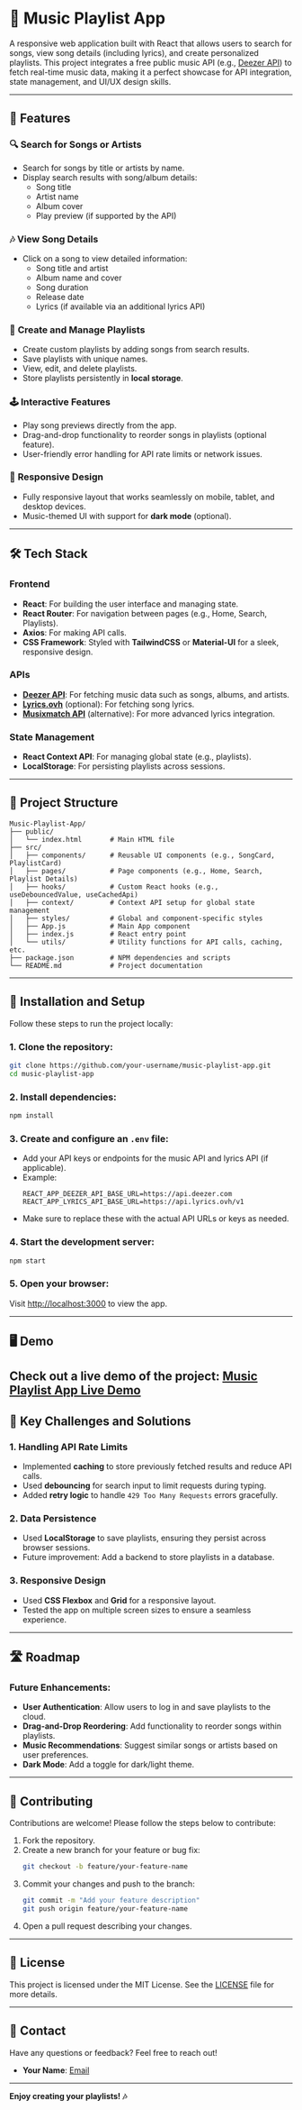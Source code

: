 # 🎵 Music Playlist App

A responsive web application built with React that allows users to search for songs, view song details (including lyrics), and create personalized playlists. This project integrates a free public music API (e.g., [Deezer API](https://developers.deezer.com/api)) to fetch real-time music data, making it a perfect showcase for API integration, state management, and UI/UX design skills.

---

## 🚀 Features

### 🔍 **Search for Songs or Artists**
- Search for songs by title or artists by name.
- Display search results with song/album details:
  - Song title
  - Artist name
  - Album cover
  - Play preview (if supported by the API)

### 🎶 **View Song Details**
- Click on a song to view detailed information:
  - Song title and artist
  - Album name and cover
  - Song duration
  - Release date
  - Lyrics (if available via an additional lyrics API)

### 📂 **Create and Manage Playlists**
- Create custom playlists by adding songs from search results.
- Save playlists with unique names.
- View, edit, and delete playlists.
- Store playlists persistently in **local storage**.

### 🕹️ **Interactive Features**
- Play song previews directly from the app.
- Drag-and-drop functionality to reorder songs in playlists (optional feature).
- User-friendly error handling for API rate limits or network issues.

### 📱 **Responsive Design**
- Fully responsive layout that works seamlessly on mobile, tablet, and desktop devices.
- Music-themed UI with support for **dark mode** (optional).

---

## 🛠️ Tech Stack

### **Frontend**
- **React**: For building the user interface and managing state.
- **React Router**: For navigation between pages (e.g., Home, Search, Playlists).
- **Axios**: For making API calls.
- **CSS Framework**: Styled with **TailwindCSS** or **Material-UI** for a sleek, responsive design.

### **APIs**
- **[Deezer API](https://developers.deezer.com/api)**: For fetching music data such as songs, albums, and artists.
- **[Lyrics.ovh](https://lyricsovh.docs.apiary.io/)** (optional): For fetching song lyrics.
- **[Musixmatch API](https://developer.musixmatch.com/)** (alternative): For more advanced lyrics integration.

### **State Management**
- **React Context API**: For managing global state (e.g., playlists).
- **LocalStorage**: For persisting playlists across sessions.

---

## 📂 Project Structure

```plaintext
Music-Playlist-App/
├── public/
│   └── index.html       # Main HTML file
├── src/
│   ├── components/      # Reusable UI components (e.g., SongCard, PlaylistCard)
│   ├── pages/           # Page components (e.g., Home, Search, Playlist Details)
│   ├── hooks/           # Custom React hooks (e.g., useDebouncedValue, useCachedApi)
│   ├── context/         # Context API setup for global state management
│   ├── styles/          # Global and component-specific styles
│   ├── App.js           # Main App component
│   ├── index.js         # React entry point
│   └── utils/           # Utility functions for API calls, caching, etc.
├── package.json         # NPM dependencies and scripts
└── README.md            # Project documentation
```

---

## 🔧 Installation and Setup

Follow these steps to run the project locally:

### 1. Clone the repository:
```bash
git clone https://github.com/your-username/music-playlist-app.git
cd music-playlist-app
```

### 2. Install dependencies:
```bash
npm install
```

### 3. Create and configure an `.env` file:
- Add your API keys or endpoints for the music API and lyrics API (if applicable).
- Example:
  ```plaintext
  REACT_APP_DEEZER_API_BASE_URL=https://api.deezer.com
  REACT_APP_LYRICS_API_BASE_URL=https://api.lyrics.ovh/v1
  ```
- Make sure to replace these with the actual API URLs or keys as needed.

### 4. Start the development server:
```bash
npm start
```

### 5. Open your browser:
Visit [http://localhost:3000](http://localhost:3000) to view the app.

---

## 🖥️ Demo

Check out a live demo of the project: [Music Playlist App Live Demo](#)  
---

## 🚨 Key Challenges and Solutions

### 1. **Handling API Rate Limits**
- Implemented **caching** to store previously fetched results and reduce API calls.
- Used **debouncing** for search input to limit requests during typing.
- Added **retry logic** to handle `429 Too Many Requests` errors gracefully.

### 2. **Data Persistence**
- Used **LocalStorage** to save playlists, ensuring they persist across browser sessions.
- Future improvement: Add a backend to store playlists in a database.

### 3. **Responsive Design**
- Used **CSS Flexbox** and **Grid** for a responsive layout.
- Tested the app on multiple screen sizes to ensure a seamless experience.

---

## 🛣️ Roadmap

### Future Enhancements:
- **User Authentication**: Allow users to log in and save playlists to the cloud.
- **Drag-and-Drop Reordering**: Add functionality to reorder songs within playlists.
- **Music Recommendations**: Suggest similar songs or artists based on user preferences.
- **Dark Mode**: Add a toggle for dark/light theme.

---

## 🤝 Contributing

Contributions are welcome! Please follow the steps below to contribute:

1. Fork the repository.
2. Create a new branch for your feature or bug fix:
   ```bash
   git checkout -b feature/your-feature-name
   ```
3. Commit your changes and push to the branch:
   ```bash
   git commit -m "Add your feature description"
   git push origin feature/your-feature-name
   ```
4. Open a pull request describing your changes.

---

## 📝 License

This project is licensed under the MIT License. See the [LICENSE](LICENSE) file for more details.

---

## 📧 Contact

Have any questions or feedback? Feel free to reach out!

- **Your Name**: [Email](mailto:micwor96@gmail.com)

---

**Enjoy creating your playlists! 🎶**
```

